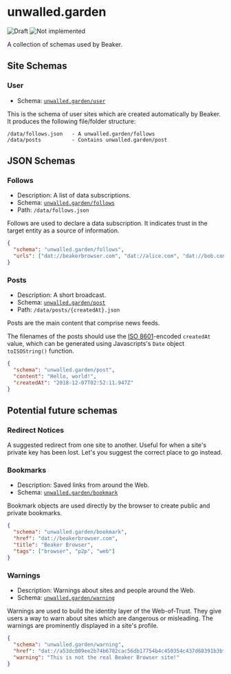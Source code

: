 # unwalled.garden

![Draft](https://img.shields.io/badge/Draft-In%20progress-yellow.svg) ![Not implemented](https://img.shields.io/badge/Status-Not%20implemented-red.svg)

A collection of schemas used by Beaker.

## Site Schemas

### User

 - Schema: [`unwalled.garden/user`](./user.json)

This is the schema of user sites which are created automatically by Beaker. It produces the following file/folder structure:

```
/data/follows.json   - A unwalled.garden/follows
/data/posts          - Contains unwalled.garden/post
```

## JSON Schemas

### Follows

 - Description: A list of data subscriptions.
 - Schema: [`unwalled.garden/follows`](./follows.json)
 - Path: `/data/follows.json`

Follows are used to declare a data subscription. It indicates trust in the target entity as a source of information.

```json
{
  "schema": "unwalled.garden/follows",
  "urls": ["dat://beakerbrowser.com", "dat://alice.com", "dat://bob.com"]
}
```

### Posts

 - Description: A short broadcast.
 - Schema: [`unwalled.garden/post`](./post.json)
 - Path: `/data/posts/{createdAt}.json`

Posts are the main content that comprise news feeds.

The filenames of the posts should use the [ISO 8601](https://tools.ietf.org/html/rfc3339)-encoded `createdAt` value, which can be generated using Javascripts's `Date` object `toISOString()` function.

```json
{
  "schema": "unwalled.garden/post",
  "content": "Hello, world!",
  "createdAt": "2018-12-07T02:52:11.947Z"
}
```

## Potential future schemas

### Redirect Notices

A suggested redirect from one site to another. Useful for when a site's private key has been lost. Let's you suggest the correct place to go instead.

### Bookmarks

 - Description: Saved links from around the Web.
 - Schema: [`unwalled.garden/bookmark`](./bookmark.json)

Bookmark objects are used directly by the browser to create public and private bookmarks.

```json
{
  "schema": "unwalled.garden/bookmark",
  "href": "dat://beakerbrowser.com",
  "title": "Beaker Browser",
  "tags": ["browser", "p2p", "web"]
}
```

### Warnings

 - Description: Warnings about sites and people around the Web.
 - Schema: [`unwalled.garden/warning`](./warning.json)

Warnings are used to build the identity layer of the Web-of-Trust. They give users a way to warn about sites which are dangerous or misleading. The warnings are prominently displayed in a site's profile.

```json
{
  "schema": "unwalled.garden/warning",
  "href": "dat://a53dc009ee2b74b6782cac56db17754b4c450354c437d68391b3bfbddb76c221",
  "warning": "This is not the real Beaker Browser site!"
}
```
